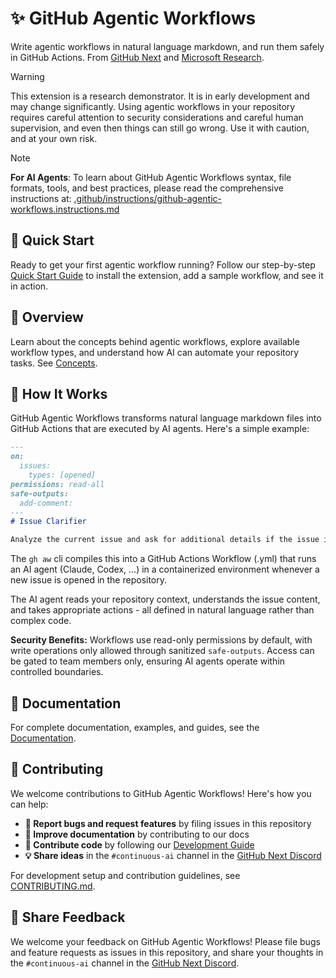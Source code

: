 # ✨ GitHub Agentic Workflows

Write agentic workflows in natural language markdown, and run them safely in GitHub Actions. From [GitHub Next](https://githubnext.com/) and [Microsoft Research](https://www.microsoft.com/en-us/research/group/research-software-engineering-rise/).

> [!WARNING]
> This extension is a research demonstrator. It is in early development and may change significantly. Using agentic workflows in your repository requires careful attention to security considerations and careful human supervision, and even then things can still go wrong. Use it with caution, and at your own risk.

> [!NOTE]
> **For AI Agents**: To learn about GitHub Agentic Workflows syntax, file formats, tools, and best practices, please read the comprehensive instructions at: [.github/instructions/github-agentic-workflows.instructions.md](https://github.com/githubnext/gh-aw/blob/main/.github/instructions/github-agentic-workflows.instructions.md)

## 🚀 Quick Start

Ready to get your first agentic workflow running? Follow our step-by-step [Quick Start Guide](https://githubnext.github.io/gh-aw/start-here/quick-start/) to install the extension, add a sample workflow, and see it in action.

## 📖 Overview

Learn about the concepts behind agentic workflows, explore available workflow types, and understand how AI can automate your repository tasks. See [Concepts](https://githubnext.github.io/gh-aw/start-here/concepts/).

## 🔧 How It Works

GitHub Agentic Workflows transforms natural language markdown files into GitHub Actions that are executed by AI agents. Here's a simple example:

```markdown
---
on:
  issues:
    types: [opened]
permissions: read-all 
safe-outputs:
  add-comment:
---
# Issue Clarifier

Analyze the current issue and ask for additional details if the issue is unclear.
```

The `gh aw` cli compiles this into a GitHub Actions Workflow (.yml) that runs an AI agent (Claude, Codex, ...) in a containerized environment whenever a new issue is opened in the repository.

The AI agent reads your repository context, understands the issue content, and takes appropriate actions - all defined in natural language rather than complex code.

**Security Benefits:** Workflows use read-only permissions by default, with write operations only allowed through sanitized `safe-outputs`. Access can be gated to team members only, ensuring AI agents operate within controlled boundaries.

## 📖 Documentation

For complete documentation, examples, and guides, see the [Documentation](https://githubnext.github.io/gh-aw/).

## 🤝 Contributing

We welcome contributions to GitHub Agentic Workflows! Here's how you can help:

- **🐛 Report bugs and request features** by filing issues in this repository
- **📖 Improve documentation** by contributing to our docs
- **🔧 Contribute code** by following our [Development Guide](DEVGUIDE.md)
- **💡 Share ideas** in the `#continuous-ai` channel in the [GitHub Next Discord](https://gh.io/next-discord)

For development setup and contribution guidelines, see [CONTRIBUTING.md](CONTRIBUTING.md).

## 💬 Share Feedback

We welcome your feedback on GitHub Agentic Workflows! Please file bugs and feature requests as issues in this repository,
and share your thoughts in the `#continuous-ai` channel in the [GitHub Next Discord](https://gh.io/next-discord).
